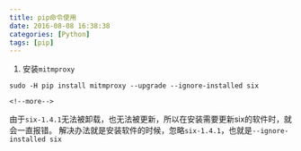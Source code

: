 ```yaml
---
title: pip命令使用
date: 2016-08-08 16:38:38
categories: [Python]
tags: [pip]
---
```


1. 安装``mitmproxy``
```
sudo -H pip install mitmproxy --upgrade --ignore-installed six
```

    <!--more-->

由于``six-1.4.1``无法被卸载，也无法被更新，所以在安装需要更新six的软件时，就会一直报错。
解决办法就是安装软件的时候，忽略``six-1.4.1``，也就是``--ignore-installed six``
